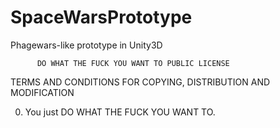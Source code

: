 SpaceWarsPrototype
==================

Phagewars-like prototype in Unity3D

          DO WHAT THE FUCK YOU WANT TO PUBLIC LICENSE
TERMS AND CONDITIONS FOR COPYING, DISTRIBUTION AND MODIFICATION

 0. You just DO WHAT THE FUCK YOU WANT TO.
